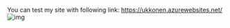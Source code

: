 You can test my site with following link: https://ukkonen.azurewebsites.net/
![img](https://i.imgur.com/2LAGsbr.png)


